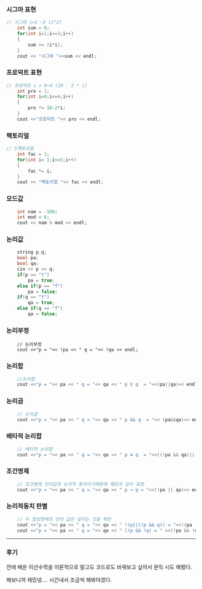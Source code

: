 ### 시그마 표현

```C++
// 시그마 i=1 ~3 (i^2)
    int sum = 0;
    for(int i=1;i<=3;i++)
    {
        sum += (i*i);
    }
    cout << "시그마 "<<sum << endl;
```

### 프로덕트 표현

```C++
// 프로덕트 i = 0~4 (10 - 2 * i)
    int pro = 1;
    for(int i=0;i<=4;i++)
    {
        pro *= 10-2*i;
    }
    cout <<"프로덕트 "<< pro << endl;

```


### 팩토리얼

```C++
// 5팩토리얼
    int fac = 1;
    for(int i= 1;i<=5;i++)
    {
        fac *= i;
    }
    cout << "팩토리얼 "<< fac << endl;
```


### 모드값

```C++
    int nam = -100;
    int mod = 6;
    cout << nam % mod << endl;
```

### 논리값
```C++
    string p,q;
    bool pa;
    bool qa;
    cin >> p >> q;
    if(p == "t")
        pa = true;
    else if(p == "f")
        pa = false;
    if(q == "t")
        qa = true;
    else if(q == "f")
        qa = false;
```
### 논리부정

```C++;
    // 논리부정
    cout <<"p = "<< !pa << " q = "<< !qa << endl;
```

### 논리합

```C++
    //논리합
    cout <<"p = "<< pa << " q = "<< qa << " p V q  = "<<(pa||qa)<< endl;
```

### 논리곱

```C++
    // 논리곱
    cout <<"p = "<< pa << " q = "<< qa << " p && q  = "<< (pa&&qa)<< endl;
```

### 배타적 논리합

```C++
    // 배타적 논리합
    cout <<"p = "<< pa << " q = "<< qa << " p ⊕ q  = "<<((!pa && qa)||(pa && !qa))<< endl;
```

### 조건명제

```C++
    // 조건명제 진리값과 논리적 동치이기때문에 해당과 같이 표현
    cout <<"p = "<< pa << " q = "<< qa << " p → q = "<<(!pa || qa)<< endl;
```

### 논리적동치 판별

```C++
    // 두 합성명제의 진리 값은 같다는 것을 확인
    cout <<"p = "<< pa << " q = "<< qa << " !(p||(!p && q)) = "<<!(pa || (!pa && qa))<< endl;
    cout <<"p = "<< pa << " q = "<< qa << " (!p && !q) = " <<(!pa && !qa)<<endl;
```

------------------------

### 후기

전에 배운 이산수학을 이론적으로 말고도 코드로도 바꿔보고 싶어서 문득 시도 해봤다.

해보니까 재밌넹.... 시간내서 조금씩 해봐야겠다.
